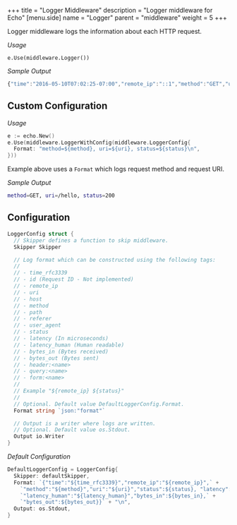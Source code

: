 +++
title = "Logger Middleware"
description = "Logger middleware for Echo"
[menu.side]
  name = "Logger"
  parent = "middleware"
  weight = 5
+++

Logger middleware logs the information about each HTTP request.

*Usage*

`e.Use(middleware.Logger())`

*Sample Output*

```js
{"time":"2016-05-10T07:02:25-07:00","remote_ip":"::1","method":"GET","uri":"/","status":200, "latency":55653,"latency_human":"55.653µs","rx_bytes":0,"tx_bytes":13}
```

## Custom Configuration

*Usage*

```go
e := echo.New()
e.Use(middleware.LoggerWithConfig(middleware.LoggerConfig{
  Format: "method=${method}, uri=${uri}, status=${status}\n",
}))
```

Example above uses a `Format` which logs request method and request URI.

*Sample Output*

```sh
method=GET, uri=/hello, status=200
```

## Configuration

```go
LoggerConfig struct {
  // Skipper defines a function to skip middleware.
  Skipper Skipper

  // Log format which can be constructed using the following tags:
  //
  // - time_rfc3339
  // - id (Request ID - Not implemented)
  // - remote_ip
  // - uri
  // - host
  // - method
  // - path
  // - referer
  // - user_agent
  // - status
  // - latency (In microseconds)
  // - latency_human (Human readable)
  // - bytes_in (Bytes received)
  // - bytes_out (Bytes sent)
  // - header:<name>
  // - query:<name>
  // - form:<name>
  //
  // Example "${remote_ip} ${status}"
  //
  // Optional. Default value DefaultLoggerConfig.Format.
  Format string `json:"format"`

  // Output is a writer where logs are written.
  // Optional. Default value os.Stdout.
  Output io.Writer
}
```

*Default Configuration*

```go
DefaultLoggerConfig = LoggerConfig{
  Skipper: defaultSkipper,
  Format: `{"time":"${time_rfc3339}","remote_ip":"${remote_ip}",` +
    `"method":"${method}","uri":"${uri}","status":${status}, "latency":${latency},` +
    `"latency_human":"${latency_human}","bytes_in":${bytes_in},` +
    `"bytes_out":${bytes_out}}` + "\n",
  Output: os.Stdout,
}
```
